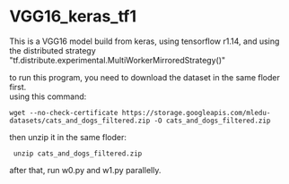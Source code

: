 # VGG16_keras_tf1
This is a VGG16 model build from keras, using tensorflow r1.14, and using the distributed strategy "tf.distribute.experimental.MultiWorkerMirroredStrategy()"



to run this program, you need to download the dataset in the same floder first.  
  using this command:
  
    wget --no-check-certificate https://storage.googleapis.com/mledu-datasets/cats_and_dogs_filtered.zip -O cats_and_dogs_filtered.zip
  
  then unzip it in the same floder:
  
     unzip cats_and_dogs_filtered.zip
     
  after that, run w0.py and w1.py parallelly.
